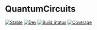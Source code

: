 # QuantumCircuits

[![Stable](https://img.shields.io/badge/docs-stable-blue.svg)](https://JamieMair.github.io/QuantumCircuits.jl/stable/)
[![Dev](https://img.shields.io/badge/docs-dev-blue.svg)](https://JamieMair.github.io/QuantumCircuits.jl/dev/)
[![Build Status](https://github.com/JamieMair/QuantumCircuits.jl/actions/workflows/CI.yml/badge.svg?branch=main)](https://github.com/JamieMair/QuantumCircuits.jl/actions/workflows/CI.yml?query=branch%3Amain)
[![Coverage](https://codecov.io/gh/JamieMair/QuantumCircuits.jl/branch/main/graph/badge.svg)](https://codecov.io/gh/JamieMair/QuantumCircuits.jl)
